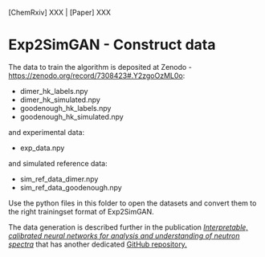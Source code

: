 [ChemRxiv] XXX  |  [Paper] XXX

# Exp2SimGAN - Construct data

The data to train the algorithm is deposited at Zenodo - https://zenodo.org/record/7308423#.Y2zgoOzML0o:
- dimer_hk_labels.npy
- dimer_hk_simulated.npy
- goodenough_hk_labels.npy
- goodenough_hk_simulated.npy

and experimental data:
- exp_data.npy

and simulated reference data:
- sim_ref_data_dimer.npy
- sim_ref_data_goodenough.npy

Use the python files in this folder to open the datasets and convert them to the right trainingset format of Exp2SimGAN.

The data generation is described further in the publication [_Interpretable, calibrated neural networks for analysis and understanding of neutron spectra_](https://iopscience.iop.org/article/10.1088/1361-648X/abea1c) that has another dedicated [GitHub repository.](https://github.com/keeeto/interpretable-ml-neutron-spectroscopy)
